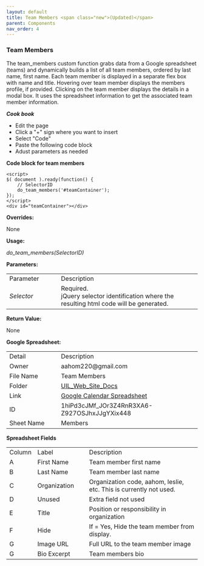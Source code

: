 ```yaml
---
layout: default
title: Team Members <span class="new">(Updated)</span>
parent: Components
nav_order: 4
---
```


### Team Members

The team_members custom function grabs data from a Google spreadsheet (teams) and dynamically builds a list of all team members, ordered by last name, first name.  Each team member is displayed in a separate flex box with name and title.  Hovering over team member displays the members profile, if provided.   Clicking on the team member displays the details in a modal box.  It uses the spreadsheet information to get the associated team member information. 

***Cook book***
- Edit the page
- Click a "+" sign where you want to insert 
- Select "Code"
- Paste the following code block
- Adust parameters as needed

**Code block for team members**
```
<script>
$( document ).ready(function() {
    // SelectorID
    do_team_members('#teamContainer'); 
});
</script>
<div id="teamContainer"></div>
``` 

**Overrides:**

None


**Usage:**

*do_team_members(SelectorID)*

**Parameters:**

<table class="ws-table-all notranslate"> 
  <tbody>
    <tr class="tableTop">
     <td style="width:120px">Parameter</td>
     <td>Description</td>
    </tr>
    <tr>
      <td><em>Selector</em></td>
      <td>Required.<br>jQuery selector identification where the resulting html code will be generated.</td>
    </tr>
  </tbody>
</table>

**Return Value:**

None

**Google Spreadsheet:**

<table class="ws-table-all notranslate"> 
  <tbody>
    <tr class="tableTop">
     <td style="width:120px">Detail</td>
     <td>Description</td>
    </tr>
    <tr>
      <td>Owner</td>
      <td>aahom220@gmail.com</td>
    </tr>
    <tr>
      <td>File Name</td>
      <td>Team Members</td>
    </tr>
    <tr>
      <td>Folder</td>
      <td><a href="https://drive.google.com/drive/folders/1YaVLSr9quHsbMDChBrlZUjpI_ZeG0cG-" target="_blank">UIL_Web_Site_Docs</a></td>
    </tr>
    <tr>
      <td>Link</td>
      <td><a href="https://docs.google.com/spreadsheets/d/1hiPd3cJMf_JOr3Z4RnR3XA6-Z927OSJhxJJgYXix448/edit#gid=0" target="_blank">Google Calendar Spreadsheet</a></td>
    </tr>
    <tr>
      <td>ID</td>
      <td>1hiPd3cJMf_JOr3Z4RnR3XA6-Z927OSJhxJJgYXix448</td>
    </tr>
    <tr>
      <td>Sheet Name</td>
      <td>Members</td>
    </tr>
  </tbody>
</table>

**Spreadsheet Fields**

<table class="ws-table-all notranslate"> 
  <tbody>
    <tr class="tableTop">
    <td style="width:20px">Column</td>
    <td style="width:120px">Label</td>
    <td>Description</td>
    </tr>
    <tr>
    <td>A</td>
    <td>First Name</td>
    <td>Team member first name</td>
  </tr>
  <tr>
    <td>B</td>
    <td>Last Name</td>
    <td>Team member last name</td>
  </tr>
  <tr>
    <td>C</td>
    <td>Organization</td>
    <td>Organization code, aahom, leslie, etc.  This is currently not used.</td>
  </tr>
  <tr>
    <td>D</td>
    <td>Unused</td>
    <td>Extra field not used</td>
    </tr>
    <tr>
    <td>E</td>
    <td>Title</td>
    <td>Position or responsibility in organization</td>
    </tr>
    <tr>
    <td>F</td>
    <td>Hide</td>
    <td>If = Yes, Hide the team member from display.</td>
  </tr>
    <tr>
    <td>G</td>
    <td>Image URL</td>
    <td>Full URL to the team member image</td>
    </tr>
    <tr>
    <td>G</td>
    <td>Bio Excerpt</td>
    <td>Team members bio</td>
    </tr>
  </tbody>
</table>